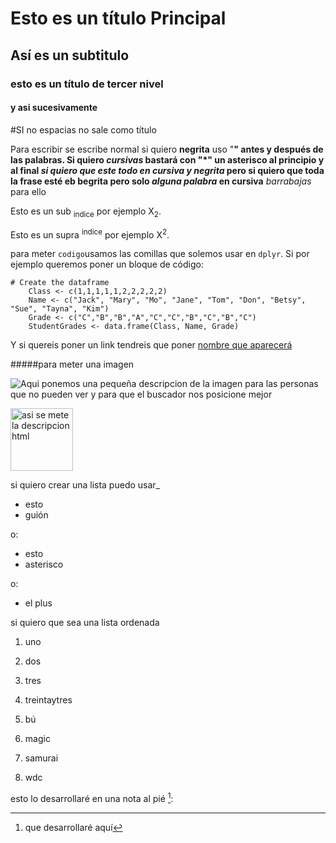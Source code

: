 # Esto es un título Principal
## Así es un subtitulo
### esto es un título de tercer nivel
#### y asi sucesivamente 
#SI no espacias no sale como título

Para escribir se escribe normal si quiero **negrita** uso "**" antes y después de las palabras. 
Si quiero *cursivas* bastará con "*" un asterisco al principio y al final
***si quiero que este todo en cursiva y negrita***  pero si quiero que toda la frase esté eb begrita pero solo _alguna palabra_ en cursiva**
_barrabajas_ para ello

Esto es un sub <sub>indice</sub> por ejemplo X<sub>2</sub>.

Esto es un supra <sup>indice</sup>  por ejemplo X<sup>2</sup>.

para meter `codigo`usamos las comillas que solemos usar en `dplyr`. Si por ejemplo queremos poner un bloque de código:

```
# Create the dataframe
    Class <- c(1,1,1,1,1,2,2,2,2,2)
    Name <- c("Jack", "Mary", "Mo", "Jane", "Tom", "Don", "Betsy", "Sue", "Tayna", "Kim")
    Grade <- c("C","B","B","A","C","C","B","C","B","C")
    StudentGrades <- data.frame(Class, Name, Grade)
```

Y si quereis poner un link tendreis que poner [nombre que aparecerá](https://leonardo.ai/faq/)

#####para meter una imagen

![Aqui ponemos una pequeña descripcion de la imagen para las personas que no pueden ver y para que el buscador nos posicione mejor](https://fotografias.antena3.com/clipping/cmsimages01/2023/02/09/9B15C034-6FEF-4A5B-894A-ADF1272A9662/fernando-alonso-imagen-facilitada-aston-martin_104.jpg?crop=800,800,x0,y0&width=1200&height=1200&optimize=low&format=webply)

<img src="https://fotografias.lasexta.com/clipping/cmsimages02/2023/11/11/13EAFA71-CB49-4351-8CE7-813D206F9092/hamilton-fernando-alonso_98.jpg?crop=1200,675,x0,y0&width=1900&height=1069&optimize=low&format=webply" alt="asi se mete la descripcion html" width="100" height="100">

si quiero crear una lista puedo usar_
- esto
- guión

o: 
* esto
* asterisco

o:

+ el plus

si quiero que sea una lista ordenada 

1. uno
2. dos
3. tres

33. treintaytres
34. bú
35. magic
36. samurai
37. wdc


esto lo desarrollaré en una nota al pié [^1]:

[^1]: que desarrollaré aquí



